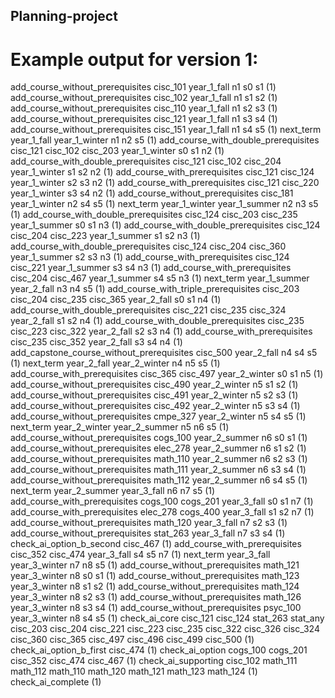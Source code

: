 ## Planning-project

# Example output for version 1:
add_course_without_prerequisites cisc_101 year_1_fall n1 s0 s1 (1)
add_course_without_prerequisites cisc_102 year_1_fall n1 s1 s2 (1)
add_course_without_prerequisites cisc_110 year_1_fall n1 s2 s3 (1)
add_course_without_prerequisites cisc_121 year_1_fall n1 s3 s4 (1)
add_course_without_prerequisites cisc_151 year_1_fall n1 s4 s5 (1)
next_term year_1_fall year_1_winter n1 n2 s5 (1)
add_course_with_double_prerequisites cisc_121 cisc_102 cisc_203 year_1_winter s0 s1 n2 (1)
add_course_with_double_prerequisites cisc_121 cisc_102 cisc_204 year_1_winter s1 s2 n2 (1)
add_course_with_prerequisites cisc_121 cisc_124 year_1_winter s2 s3 n2 (1)
add_course_with_prerequisites cisc_121 cisc_220 year_1_winter s3 s4 n2 (1)
add_course_without_prerequisites cisc_181 year_1_winter n2 s4 s5 (1)
next_term year_1_winter year_1_summer n2 n3 s5 (1)
add_course_with_double_prerequisites cisc_124 cisc_203 cisc_235 year_1_summer s0 s1 n3 (1)
add_course_with_double_prerequisites cisc_124 cisc_204 cisc_223 year_1_summer s1 s2 n3 (1)
add_course_with_double_prerequisites cisc_124 cisc_204 cisc_360 year_1_summer s2 s3 n3 (1)
add_course_with_prerequisites cisc_124 cisc_221 year_1_summer s3 s4 n3 (1)
add_course_with_prerequisites cisc_204 cisc_467 year_1_summer s4 s5 n3 (1)
next_term year_1_summer year_2_fall n3 n4 s5 (1)
add_course_with_triple_prerequisites cisc_203 cisc_204 cisc_235 cisc_365 year_2_fall s0 s1 n4 (1)
add_course_with_double_prerequisites cisc_221 cisc_235 cisc_324 year_2_fall s1 s2 n4 (1)
add_course_with_double_prerequisites cisc_235 cisc_223 cisc_322 year_2_fall s2 s3 n4 (1)
add_course_with_prerequisites cisc_235 cisc_352 year_2_fall s3 s4 n4 (1)
add_capstone_course_without_prerequisites cisc_500 year_2_fall n4 s4 s5 (1)
next_term year_2_fall year_2_winter n4 n5 s5 (1)
add_course_with_prerequisites cisc_365 cisc_497 year_2_winter s0 s1 n5 (1)
add_course_without_prerequisites cisc_490 year_2_winter n5 s1 s2 (1)
add_course_without_prerequisites cisc_491 year_2_winter n5 s2 s3 (1)
add_course_without_prerequisites cisc_492 year_2_winter n5 s3 s4 (1)
add_course_without_prerequisites cmpe_327 year_2_winter n5 s4 s5 (1)
next_term year_2_winter year_2_summer n5 n6 s5 (1)
add_course_without_prerequisites cogs_100 year_2_summer n6 s0 s1 (1)
add_course_without_prerequisites elec_278 year_2_summer n6 s1 s2 (1)
add_course_without_prerequisites math_110 year_2_summer n6 s2 s3 (1)
add_course_without_prerequisites math_111 year_2_summer n6 s3 s4 (1)
add_course_without_prerequisites math_112 year_2_summer n6 s4 s5 (1)
next_term year_2_summer year_3_fall n6 n7 s5 (1)
add_course_with_prerequisites cogs_100 cogs_201 year_3_fall s0 s1 n7 (1)
add_course_with_prerequisites elec_278 cogs_400 year_3_fall s1 s2 n7 (1)
add_course_without_prerequisites math_120 year_3_fall n7 s2 s3 (1)
add_course_without_prerequisites stat_263 year_3_fall n7 s3 s4 (1)
check_ai_option_b_second cisc_467 (1)
add_course_with_prerequisites cisc_352 cisc_474 year_3_fall s4 s5 n7 (1)
next_term year_3_fall year_3_winter n7 n8 s5 (1)
add_course_without_prerequisites math_121 year_3_winter n8 s0 s1 (1)
add_course_without_prerequisites math_123 year_3_winter n8 s1 s2 (1)
add_course_without_prerequisites math_124 year_3_winter n8 s2 s3 (1)
add_course_without_prerequisites math_126 year_3_winter n8 s3 s4 (1)
add_course_without_prerequisites psyc_100 year_3_winter n8 s4 s5 (1)
check_ai_core cisc_121 cisc_124 stat_263 stat_any cisc_203 cisc_204 cisc_221 cisc_223 cisc_235 cisc_322 cisc_326 cisc_324 cisc_360 cisc_365 cisc_497 cisc_496 cisc_499 cisc_500 (1)
check_ai_option_b_first cisc_474 (1)
check_ai_option cogs_100 cogs_201 cisc_352 cisc_474 cisc_467 (1)
check_ai_supporting cisc_102 math_111 math_112 math_110 math_120 math_121 math_123 math_124 (1)
check_ai_complete  (1)
